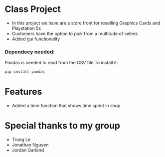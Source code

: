# Class Project
- In this project we have are a store front for reselling Graphics Cards and Playstation 5s
- Customers have the option to pick from a multitude of sellers 
- Added gui functionality 

### Dependecy needed:
Pandas is needed to read from the CSV file
To install it:
```py
pip install pandas
```

# Features
- Added a time function that shows time spent in shop

# Special thanks to my group
- Trung Le
- Jonathan Nguyen 
- Jordan Garland
